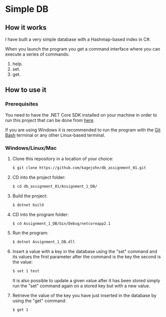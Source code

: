 # Simple DB
## How it works

I have built a very simple database with a Hashmap-based index in C#.

When you launch the program you get a command interface where you can execute a series of commands:

1. help.
2. set.
3. get.

## How to use it

### Prerequisites

You need to have the .NET Core SDK installed on your machine in order to run this project that can be done from [here](https://dotnet.microsoft.com/download).

If you are using Windows it is recommended to run the program with the [Git Bash](https://git-scm.com/downloads) terminal or any other Linux-based terminal.

### Windows/Linux/Mac

1. Clone this repository in a location of your choice:

   ```````bash
   $ git clone https://github.com/kagejohn/db_assignment_01.git
   ```````

2. CD into the project folder:

   ```bash
   $ cd db_assignment_01/Assignment_1_DB/
   ```

3. Build the project:

   ```bash
   $ dotnet build
   ```

4. CD into the program folder:

   ```bash
   $ cd Assignment_1_DB/bin/Debug/netcoreapp2.1
   ```
   
5. Run the program:

   ```bash
   $ dotnet Assignment_1_DB.dll
   ```

6. Insert a value with a key in the database using the "set" command and its values the first parameter after the command is the key the second is the value:

   ```bash
   $ set 1 test
   ```
   It is also possible to update a given value after it has been stored simply run the "set"  command again on a stored key but with a new value.

7. Retrieve the value of the key you have just inserted in the database by using the "get" command:

   ``` bash
   $ get 1
   ```
